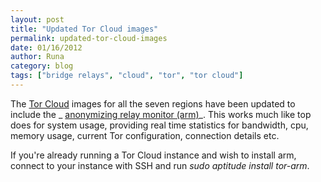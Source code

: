 ```yaml
---
layout: post
title: "Updated Tor Cloud images"
permalink: updated-tor-cloud-images
date: 01/16/2012
author: Runa
category: blog
tags: ["bridge relays", "cloud", "tor", "tor cloud"]
---
```


The [Tor Cloud](https://cloud.torproject.org/) images for all the seven regions have been updated to include the _ [anonymizing relay monitor (arm)](http://www.atagar.com/arm/)_. This works much like top does for system usage, providing real time statistics for bandwidth, cpu, memory usage, current Tor configuration, connection details etc.

If you're already running a Tor Cloud instance and wish to install arm, connect to your instance with SSH and run _sudo aptitude install tor-arm_.

